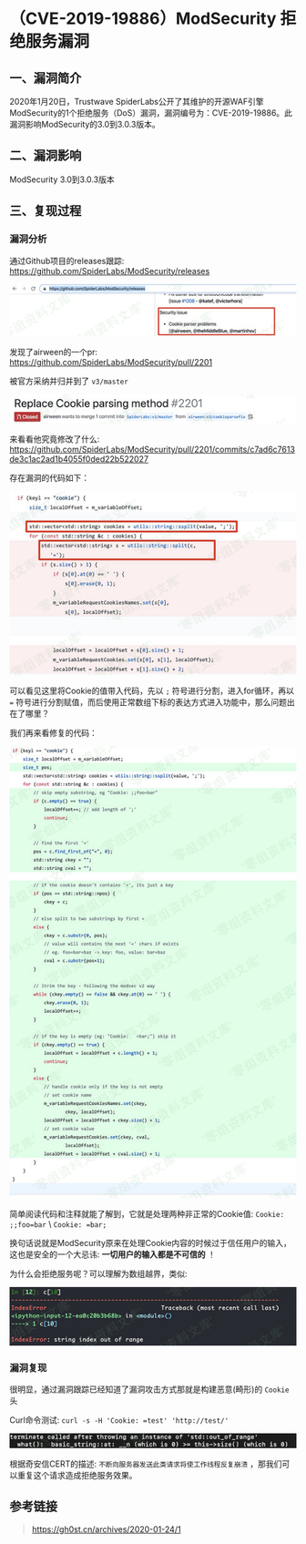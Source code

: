 （CVE-2019-19886）ModSecurity 拒绝服务漏洞
==========================================

一、漏洞简介
------------

2020年1月20日，Trustwave
SpiderLabs公开了其维护的开源WAF引擎ModSecurity的1个拒绝服务（DoS）漏洞，漏洞编号为：CVE-2019-19886。此漏洞影响ModSecurity的3.0到3.0.3版本。

二、漏洞影响
------------

ModSecurity 3.0到3.0.3版本

三、复现过程
------------

### 漏洞分析

通过Github项目的releases跟踪:
https://github.com/SpiderLabs/ModSecurity/releases

![](resource/(CVE-2019-19886)ModSecurity拒绝服务漏洞/media/rId25.png)

发现了airween的一个pr:
https://github.com/SpiderLabs/ModSecurity/pull/2201

被官方采纳并归并到了 `v3/master`

![](resource/(CVE-2019-19886)ModSecurity拒绝服务漏洞/media/rId26.png)

来看看他究竟修改了什么:
https://github.com/SpiderLabs/ModSecurity/pull/2201/commits/c7ad6c7613de3c1ac2ad1b4055f0ded22b522027

存在漏洞的代码如下：

![](resource/(CVE-2019-19886)ModSecurity拒绝服务漏洞/media/rId27.png)

可以看见这里将Cookie的值带入代码，先以 `;`
符号进行分割，进入for循环，再以 `=`
符号进行分割赋值，而后使用正常数组下标的表达方式进入功能中，那么问题出在了哪里？

我们再来看修复的代码：

![](resource/(CVE-2019-19886)ModSecurity拒绝服务漏洞/media/rId28.png)

简单阅读代码和注释就能了解到，它就是处理两种非正常的Cookie值:
`Cookie: ;;foo=bar` \\ `Cookie: =bar;`

换句话说就是ModSecurity原来在处理Cookie内容的时候过于信任用户的输入，这也是安全的一个大忌讳:
**一切用户的输入都是不可信的** ！

为什么会拒绝服务呢？可以理解为数组越界，类似:

![](resource/(CVE-2019-19886)ModSecurity拒绝服务漏洞/media/rId29.png)

### 漏洞复现

很明显，通过漏洞跟踪已经知道了漏洞攻击方式那就是构建恶意(畸形)的
`Cookie` 头

Curl命令测试: `curl -s -H 'Cookie: =test' 'http://test/'`

![](resource/(CVE-2019-19886)ModSecurity拒绝服务漏洞/media/rId31.png)

根据奇安信CERT的描述: `不断向服务器发送此类请求将使工作线程反复崩溃`
，那我们可以重复这个请求造成拒绝服务效果。

参考链接
--------

> https://gh0st.cn/archives/2020-01-24/1
